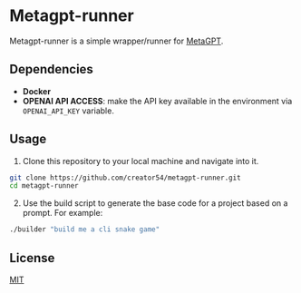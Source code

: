 # Metagpt-runner

Metagpt-runner is a simple wrapper/runner for [MetaGPT](https://github.com/geekan/MetaGPT).

## Dependencies

- **Docker**
- **OPENAI API ACCESS**: make the API key available in the environment via `OPENAI_API_KEY` variable.

## Usage

1. Clone this repository to your local machine and navigate into it.

```sh
git clone https://github.com/creator54/metagpt-runner.git
cd metagpt-runner
```
2. Use the build script to generate the base code for a project based on a prompt. For example:

```sh
./builder "build me a cli snake game"
```

## License

[MIT](./LICENSE)
